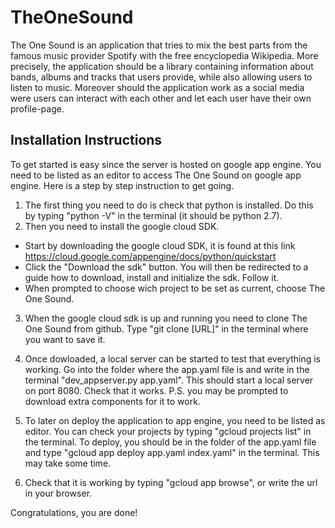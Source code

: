 # TheOneSound
The One Sound is an application that tries to mix the best parts from the famous music provider Spotify with the free encyclopedia Wikipedia. More precisely, the application should be a library containing information about bands, albums and
tracks that users provide, while also allowing users to listen to music. Moreover should the application work as a social media were users can interact with each other and let each user have their own profile-page.

## Installation Instructions
To get started is easy since the server is hosted on google app engine. You need to be listed as an editor to access The One Sound on google app engine. Here is a step by step instruction to get going. 

1. The first thing you need to do is check that python is installed. Do this by typing "python -V" in the terminal (it should be python 2.7).
2. Then you need to install the google cloud SDK.
  * Start by downloading the google cloud SDK, it is found at this link https://cloud.google.com/appengine/docs/python/quickstart 
  * Click the "Download the sdk" button. You will then be redirected to a guide how to download, install and initialize the sdk. Follow it.
  * When prompted to choose wich project to be set as current, choose The One Sound.
    
3. When the google cloud sdk is up and running you need to clone The One Sound from github. Type "git clone [URL]" in the terminal where you want to save it.

4. Once dowloaded, a local server can be started to test that everything is working. Go into the folder where the app.yaml file is and write in the terminal "dev\_appserver.py app.yaml". This should start a local server on port 8080. Check that it works. P.S. you may be prompted to download extra components for it to work.

5. To later on deploy the application to app engine, you need to be listed as editor. You can check your projects by typing "gcloud projects list" in the terminal. To deploy, you should be in the folder of the app.yaml file and type "gcloud app deploy app.yaml index.yaml" in the terminal. This may take some time.

6. Check that it is working by typing "gcloud app browse", or write the url in your browser.

Congratulations, you are done!
